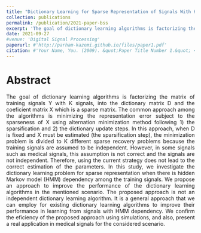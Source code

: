 ```yaml
---
title: "Dictionary Learning for Sparse Representation of Signals With Hidden Markov Model Dependency"
collection: publications
permalink: /publication/2021-paper-bss
excerpt: 'The goal of dictionary learning algorithms is factorizing the matrix of training signals Y with K signals, into the dictionary matrix D and the coeficient matrix X which is a sparse matrix.'
date: 2021-09-27
#venue: 'Digital Signal Processing'
paperurl: #'http://parham-kazemi.github.io/files/paper1.pdf'
citation: #'Your Name, You. (2009). &quot;Paper Title Number 1.&quot; <i>Journal 1</i>. 1(1).'
---
```

Abstract
=====
<div style="text-align: justify">  
The goal of dictionary learning algorithms is factorizing the matrix of training
signals Y with K signals, into the dictionary matrix D and the coeficient
matrix X which is a sparse matrix. The common approach among the algorithms
is minimizing the representation error subject to the sparseness of X
using alternation minimization method following 1) the sparsification and 2)
the dictionary update steps. In this approach, when D is fixed and X must be
estimated (the sparsification step), the minimization problem is divided to K
different sparse recovery problems because the training signals are assumed to be
independent. However, in some signals such as medical signals, this assumption
is not correct and the signals are not independent. Therefore, using the current
strategy does not lead to the correct estimation of the parameters. In this
study, we investigate the dictionary learning problem for sparse representation
when there is hidden Markov model (HMM) dependency among the training
signals. We propose an approach to improve the performance of the dictionary
learning algorithms in the mentioned scenario. The proposed approach is not an
independent dictionary learning algorithm. It is a general approach that we can
employ for existing dictionary learning algorithms to improve their performance
in learning from signals with HMM dependency. We confirm the eficiency of
the proposed approach using simulations, and also, present a real application in
medical signals for the considered scenario.
</div>

<!---
Conclusion and Future Work
=====
In several applications, such as those explained in this paper, dynamic models
generate signals and hence, the generated signals are not statistically independent.
The performance of the current dictionary learning algorithms degrades
when they are applied on such dependent training signals. In this study,
we investigated the dictionary learning problem for sparse representation of the
signals when the training signals were generated based on a HMM. We showed
that the dependency among the signals affects the selection of the proper atoms
for each signal. Then, we proposed an approach using MAP and EM to improve
the performance of the dictionary learning algorithms in the mentioned
scenario. The proposed approach is not an independent dictionary learning algorithm.
It is a general approach that we can employ for existing dictionary
learning algorithms to make them work better for training signals with HMM
dependency. Simulation results showed the effectiveness of the proposed approach
especially when the signals were highly dependent and the SNR was
low. We also presented a real application in medical signals for the considered
model. For the future work, it would be interesting to consider other dynamic
models for dependency of the signals, and perform the dictionary learning for
sparse representation of the signals generated under the considered scenario.
Many dynamic models such as auto-regressive (AR) models and higher order
Markovian models can be considered for generation of the signals. Depending
on the considered model, the approach used to modify the dictionary learning
algorithms would completely change. Hence, we concentrated on a specific dynamic
model in this paper, which can motivate the researchers to investigate the
dictionary learning problem when there are other dynamic models in generation
of signals.


--->


<!---

[Download paper here](http://parham-kazemi.github.io/files/paper1.pdf)

Recommended citation: Your Name, You. (2009). "Paper Title Number 1." <i>Journal 1</i>. 1(1).
--->
